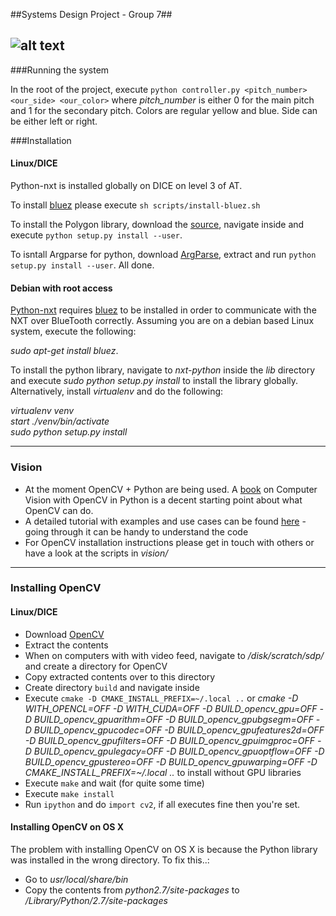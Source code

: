 ##Systems Design Project - Group 7##

![alt text](http://i.imgur.com/Sv9SowE.png "Such Team")
------

###Running the system

In the root of the project, execute `python controller.py <pitch_number> <our_side> <our_color>` where *pitch_number* is either 0 for the main pitch and 1 for the secondary pitch. Colors are regular yellow and blue. Side can be either left or right.


###Installation

#### Linux/DICE
Python-nxt is installed globally on DICE on level 3 of AT.

To install [bluez](http://www.bluez.org/) please execute `sh scripts/install-bluez.sh`

To install the Polygon library, download the [source](https://bitbucket.org/jraedler/polygon2/downloads/Polygon2-2.0.6.zip), navigate inside and execute `python setup.py install --user`.

To isntall Argparse for python, download [ArgParse](http://argparse.googlecode.com/files/argparse-1.2.1.tar.gz), extract and run `python setup.py install --user`. All done.



#### Debian with root access
[Python-nxt](https://code.google.com/p/nxt-python/) requires [bluez](http://www.bluez.org/) to be installed in order to communicate with the NXT over BlueTooth correctly. Assuming you are on a debian based Linux system, execute the following:

*sudo apt-get install bluez*.

To install the python library, navigate to *nxt-python* inside the *lib* directory and execute *sudo python setup.py install* to install the library globally. Alternatively, install *virtualenv* and do the following:

*virtualenv venv*<br>
*start ./venv/bin/activate*<br>
*sudo python setup.py install*<br>

------
### Vision

* At the moment OpenCV + Python are being used. A [book](http://programmingcomputervision.com/downloads/ProgrammingComputerVision_CCdraft.pdf) on Computer Vision with OpenCV in Python is a decent starting point about what OpenCV can do.
* A detailed tutorial with examples and use cases can be found [here](https://opencv-python-tutroals.readthedocs.org/en/latest/py_tutorials/py_tutorials.html) - going through it can be handy to understand the code
* For OpenCV installation instructions please get in touch with others or have a look at the scripts in *vision/*

------
### Installing OpenCV

#### Linux/DICE
* Download [OpenCV](http://sourceforge.net/projects/opencvlibrary/files/opencv-unix/2.4.8/opencv-2.4.8.zip/download)
* Extract the contents
* When on computers with with video feed, navigate to */disk/scratch/sdp/* and create a directory for OpenCV
* Copy extracted contents over to this directory
* Create directory `build` and navigate inside
* Execute `cmake -D CMAKE_INSTALL_PREFIX=~/.local ..` or *cmake -D WITH_OPENCL=OFF -D WITH_CUDA=OFF -D BUILD_opencv_gpu=OFF -D BUILD_opencv_gpuarithm=OFF -D BUILD_opencv_gpubgsegm=OFF -D BUILD_opencv_gpucodec=OFF -D BUILD_opencv_gpufeatures2d=OFF -D BUILD_opencv_gpufilters=OFF -D BUILD_opencv_gpuimgproc=OFF -D BUILD_opencv_gpulegacy=OFF -D BUILD_opencv_gpuoptflow=OFF -D BUILD_opencv_gpustereo=OFF -D BUILD_opencv_gpuwarping=OFF -D CMAKE_INSTALL_PREFIX=~/.local ..* to install without GPU libraries
* Execute `make` and wait (for quite some time)
* Execute `make install`
* Run `ipython` and do `import cv2`, if all executes fine then you're set.


#### Installing OpenCV on OS X
The problem with installing OpenCV on OS X is because the Python library was installed in the wrong directory. To fix this..:
* Go to *usr/local/share/bin*
* Copy the contents from *python2.7/site-packages* to */Library/Python/2.7/site-packages*
